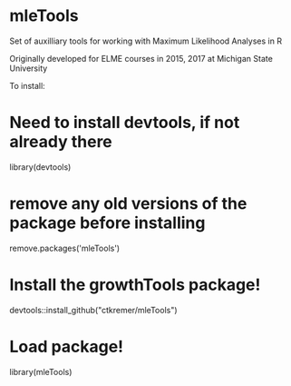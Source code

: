 # mleTools
Set of auxilliary tools for working with Maximum Likelihood Analyses in R

Originally developed for ELME courses in 2015, 2017 at Michigan State University

To install:


# Need to install devtools, if not already there
library(devtools)

# remove any old versions of the package before installing
remove.packages('mleTools')

# Install the growthTools package!
devtools::install_github("ctkremer/mleTools")

# Load package!
library(mleTools)
